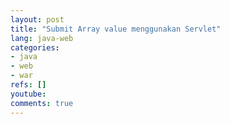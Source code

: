 ```yaml
---
layout: post
title: "Submit Array value menggunakan Servlet"
lang: java-web
categories:
- java
- web
- war
refs: []
youtube: 
comments: true
---
```


